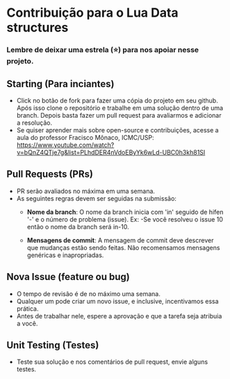 # Contribuição para o Lua Data structures

### Lembre de deixar uma estrela (⭐) para nos apoiar nesse projeto.

## Starting (Para inciantes)

- Click no botão de fork para fazer uma cópia do projeto em seu github. Após isso clone o repositório e trabalhe em uma solução dentro de uma branch. Depois basta fazer um pull request para avaliarmos e adicionar a resolução. 
- Se quiser aprender mais sobre open-source e contribuições, acesse a aula do professor Fracisco Mônaco, ICMC/USP: https://www.youtube.com/watch?v=bQnZ4QTje7g&list=PLhdDER4nVdoEByYk6wLd-UBC0h3kh81SI

## Pull Requests (PRs)

- PR serão avaliados no máxima em uma semana.
- As seguintes regras devem ser seguidas na submissão:
	- <strong>Nome da branch</strong>: O nome da branch inicia com 'in' seguido de hifen '-' e o número de problema (issue). Ex: -Se você resolveu o issue 10 então o nome da branch será in-10.

	- <strong>Mensagens de commit</strong>: A mensagem de commit deve descrever que mudanças estão sendo feitas. Não recomensamos mensagens genéricas e inapropriadas.

## Nova Issue (feature ou bug)

- O tempo de revisão é de no máximo uma semana.
- Qualquer um pode criar um novo issue, e inclusive, incentivamos essa prática. 
- Antes de trabalhar nele, espere a aprovação e que a tarefa seja atribuia a você.

## Unit Testing (Testes)

- Teste sua solução e nos comentários de pull request, envie alguns testes.
  
